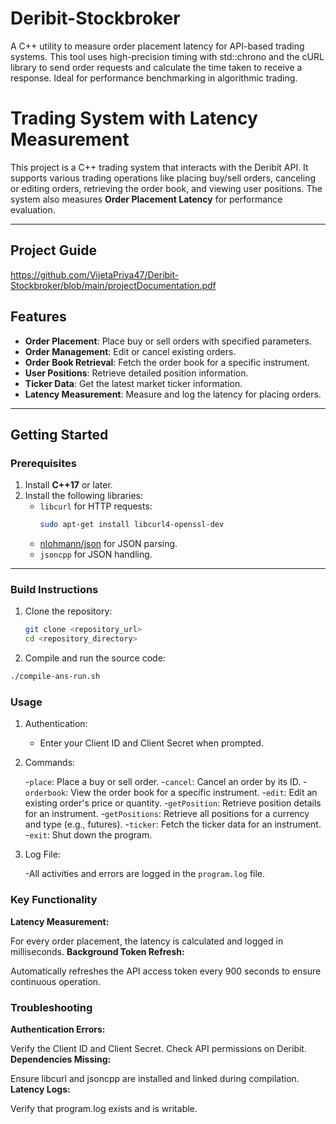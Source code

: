 # Deribit-Stockbroker
A C++ utility to measure order placement latency for API-based trading systems. This tool uses high-precision timing with std::chrono and the cURL library to send order requests and calculate the time taken to receive a response. Ideal for performance benchmarking in algorithmic trading.

# Trading System with Latency Measurement  

This project is a C++ trading system that interacts with the Deribit API. It supports various trading operations like placing buy/sell orders, canceling or editing orders, retrieving the order book, and viewing user positions. The system also measures **Order Placement Latency** for performance evaluation.  

---
## Project Guide
https://github.com/VijetaPriya47/Deribit-Stockbroker/blob/main/projectDocumentation.pdf

## Features  

- **Order Placement**: Place buy or sell orders with specified parameters.  
- **Order Management**: Edit or cancel existing orders.  
- **Order Book Retrieval**: Fetch the order book for a specific instrument.  
- **User Positions**: Retrieve detailed position information.  
- **Ticker Data**: Get the latest market ticker information.  
- **Latency Measurement**: Measure and log the latency for placing orders.  

---

## Getting Started  

### Prerequisites  
1. Install **C++17** or later.  
2. Install the following libraries:  
   - `libcurl` for HTTP requests:  
     ```bash
     sudo apt-get install libcurl4-openssl-dev
     ```  
   - [nlohmann/json](https://github.com/nlohmann/json) for JSON parsing.  
   - `jsoncpp` for JSON handling.  

---

### Build Instructions  
1. Clone the repository:  
   ```bash
   git clone <repository_url>
   cd <repository_directory>
   ```
2. Compile and run the source code:

```bash
./compile-ans-run.sh
```

### Usage
1. Authentication:
   - Enter your Client ID and Client Secret when prompted.
     
2. Commands:

   -`place`: Place a buy or sell order.
   -`cancel`: Cancel an order by its ID.
   -`orderbook`: View the order book for a specific instrument.
   -`edit`: Edit an existing order's price or quantity.
   -`getPosition`: Retrieve position details for an instrument.
   -`getPositions`: Retrieve all positions for a currency and type (e.g., futures).
   -`ticker`: Fetch the ticker data for an instrument.
   -`exit`: Shut down the program.

3. Log File:

    -All activities and errors are logged in the `program.log` file.
  
### Key Functionality
**Latency Measurement:**

For every order placement, the latency is calculated and logged in milliseconds.
**Background Token Refresh:**

Automatically refreshes the API access token every 900 seconds to ensure continuous operation.

### Troubleshooting
**Authentication Errors:**

Verify the Client ID and Client Secret.
Check API permissions on Deribit.
**Dependencies Missing:**

Ensure libcurl and jsoncpp are installed and linked during compilation.
**Latency Logs:**

Verify that program.log exists and is writable.
